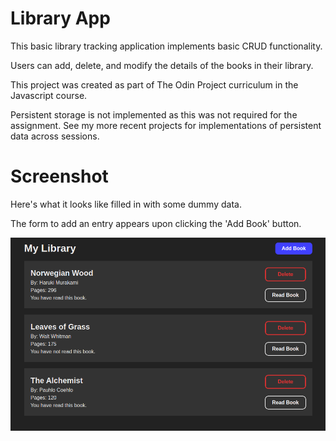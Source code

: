 # Library App

This basic library tracking application implements basic CRUD functionality.

Users can add, delete, and modify the details of the books in their library.

This project was created as part of The Odin Project curriculum in the Javascript course.

Persistent storage is not implemented as this was not required for the assignment. See my more recent projects for implementations of persistent data across sessions.

# Screenshot

Here's what it looks like filled in with some dummy data.

The form to add an entry appears upon clicking the 'Add Book' button.

![Finished design](./finished-screenshot.png)